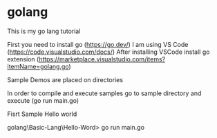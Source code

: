 # golang

This is my go lang tutorial

First you need to install go (https://go.dev/)
I am using VS Code (https://code.visualstudio.com/docs/)
After installing VSCode install go extension (https://marketplace.visualstudio.com/items?itemName=golang.go)

Sample Demos are placed on directories

In order to compile and execute samples go to sample directory and execute (go run main.go)

Fisrt Sample Hello world 

golang\Basic-Lang\Hello-Word> go run main.go